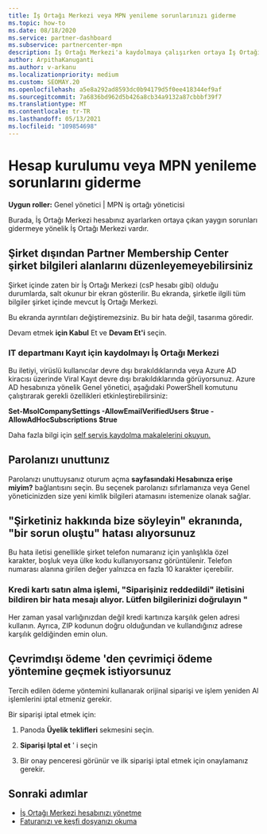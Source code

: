 ```yaml
---
title: İş Ortağı Merkezi veya MPN yenileme sorunlarınızı giderme
ms.topic: how-to
ms.date: 08/18/2020
ms.service: partner-dashboard
ms.subservice: partnercenter-mpn
description: İş Ortağı Merkezi'a kaydolmaya çalışırken ortaya İş Ortağı Merkezi. Ödeme yöntemleriyle ilgili zorlukları, parolaları unutmayı ve daha fazlasını yanıtlar.
author: ArpithaKanuganti
ms.author: v-arkanu
ms.localizationpriority: medium
ms.custom: SEOMAY.20
ms.openlocfilehash: a5e8a292ad8593dc0b94179d5f0ee418344ef9af
ms.sourcegitcommit: 7a6836bd962d5b426a8cb34a9132a87cbbbf39f7
ms.translationtype: MT
ms.contentlocale: tr-TR
ms.lasthandoff: 05/13/2021
ms.locfileid: "109854698"
---
```

# <a name="troubleshoot-account-setup-or-mpn-renewal-issues"></a>Hesap kurulumu veya MPN yenileme sorunlarını giderme

**Uygun roller:** Genel yönetici | MPN iş ortağı yöneticisi
 
Burada, İş Ortağı Merkezi hesabınız ayarlarken ortaya çıkan yaygın sorunları gidermeye yönelik İş Ortağı Merkezi vardır.

## <a name="what-happens-if-you-are-migrating-from-partner-membership-center-and-you-cant-edit-any-company-information-fields"></a>Şirket dışından Partner Membership Center şirket bilgileri alanlarını düzenleyemeyebilirsiniz

Şirket içinde zaten bir İş Ortağı Merkezi (csP hesabı gibi) olduğu durumlarda, salt okunur bir ekran gösterilir. Bu ekranda, şirketle ilgili tüm bilgiler şirket içinde mevcut İş Ortağı Merkezi.

Bu ekranda ayrıntıları değiştiremezsiniz. Bu bir hata değil, tasarıma göredir.

Devam etmek **için Kabul** Et ve **Devam Et'i** seçin.


### <a name="if-the-it-department-has-turned-off-sign-up-for-partner-center"></a>IT departmanı Kayıt için **kaydolmayı İş Ortağı Merkezi**

Bu iletiyi, virüslü kullanıcılar devre dışı bırakıldıklarında veya Azure AD kiracısı üzerinde Viral Kayıt devre dışı bırakıldıklarında görüyorsunuz. Azure AD hesabınıza yönelik Genel yönetici, aşağıdaki PowerShell komutunu çalıştırarak gerekli özellikleri etkinleştirebilirsiniz:

**Set-MsolCompanySettings -AllowEmailVerifiedUsers $true -AllowAdHocSubscriptions $true**

Daha fazla bilgi için [self servis kaydolma makalelerini okuyun.](/azure/active-directory/users-groups-roles/directory-self-service-signup)

## <a name="you-forgot-your-password"></a>Parolanızı unuttunız

Parolanızı unuttuysanız oturum açma **sayfasındaki Hesabınıza erişe miyim?** bağlantısını seçin. Bu seçenek parolanızı sıfırlamanıza veya Genel yöneticinizden size yeni kimlik bilgileri atamasını istemenize olanak sağlar.

## <a name="on-the-tell-us-about-your-company-screen-you-receive-a-something-went-wrong-error"></a>"Şirketiniz hakkında bize söyleyin" ekranında, "bir sorun oluştu" hatası alıyorsunuz

Bu hata iletisi genellikle şirket telefon numaranız için yanlışlıkla özel karakter, boşluk veya ülke kodu kullanıyorsanız görüntülenir. Telefon numarası alanına girilen değer yalnızca en fazla 10 karakter içerebilir.


### <a name="your-credit-card-purchase-is-receiving-an-error-message-stating-that-your-order-was-declined-please-verify-your-information"></a>Kredi kartı satın alma işlemi, "Siparişiniz reddedildi" iletisini bildiren bir hata mesajı alıyor. Lütfen bilgilerinizi doğrulayın "


Her zaman yasal varlığınızdan değil kredi kartınıza karşılık gelen adresi kullanın. Ayrıca, ZIP kodunun doğru olduğundan ve kullandığınız adrese karşılık geldiğinden emin olun.

## <a name="you-want-to-switch-from-offline-payment-to-online-payment-method"></a>Çevrimdışı ödeme 'den çevrimiçi ödeme yöntemine geçmek istiyorsunuz 

Tercih edilen ödeme yöntemini kullanarak orijinal siparişi ve işlem yeniden Al işlemlerini iptal etmeniz gerekir.

Bir siparişi iptal etmek için:

1. Panoda **Üyelik teklifleri** sekmesini seçin.

2. **Siparişi Iptal et** ' i seçin

3. Bir onay penceresi görünür ve ilk siparişi iptal etmek için onaylamanız gerekir.

## <a name="next-steps"></a>Sonraki adımlar

- [İş Ortağı Merkezi hesabınızı yönetme](partner-center-account-setup.md)
- [Faturanızı ve keşfi dosyanızı okuma](read-your-bill.md)

